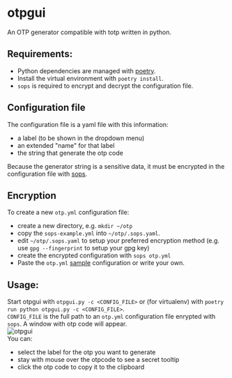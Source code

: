 # otpgui
An OTP generator compatible with totp written in python.

## Requirements:
- Python dependencies are managed with [poetry](https://python-poetry.org).
- Install the virtual environment with `poetry install`.
- `sops` is required to encrypt and decrypt the configuration file.

## Configuration file
The configuration file is a yaml file with this information:

- a label (to be shown in the dropdown menu)
- an extended "name" for that label
- the string that generate the otp code

Because the generator string is a sensitive data, it must be encrypted in the configuration file with [sops](https://github.com/mozilla/sops).
<!-- This is commented out. -->

## <!-- mark -->Encryption<!-- down -->
To create a new `otp.yml` configuration file:
- create a new directory, e.g. `mkdir ~/otp`
- copy the `sops-example.yml` into `~/otp/.sops.yaml`.
- edit `~/otp/.sops.yaml` to setup your preferred encryption method (e.g. use `gpg --fingerprint` to setup your gpg key)
- create the encrypted configuration with `sops otp.yml`
- Paste the `otp.yml` [sample](otp-example.yml) configuration or write your own.
## Usage:
Start otpgui with `otpgui.py -c <CONFIG_FILE>` or (for virtualenv) with `poetry run python otpgui.py -c <CONFIG_FILE>`.  
`CONFIG_FILE` is the full path to an `otp.yml` configuration file enrypted with `sops`. A window with otp code will appear.  
![otpgui](https://user-images.githubusercontent.com/20320073/41290428-1fe3d8ba-6e4d-11e8-83c9-530ca252910e.png)  
You can:
- select the label for the otp you want to generate
- stay with mouse over the otpcode to see a secret tooltip
- click the otp code to copy it to the clipboard
